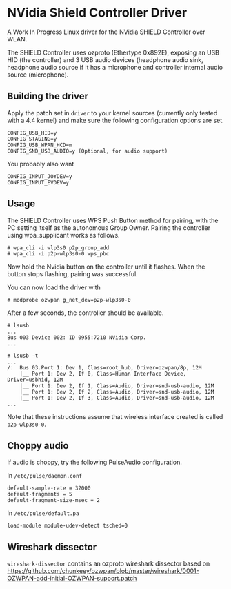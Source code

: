 # NVidia Shield Controller Driver
A Work In Progress Linux driver for the NVidia SHIELD Controller over WLAN.

The SHIELD Controller uses ozproto (Ethertype 0x892E), exposing an USB HID (the
controller) and 3 USB audio devices (headphone audio sink, headphone audio
source if it has a microphone and controller internal audio source
(microphone).

## Building the driver
Apply the patch set in `driver` to your kernel sources (currently only tested
with a 4.4 kernel) and make sure the following configuration options are set.
```
CONFIG_USB_HID=y
CONFIG_STAGING=y
CONFIG_USB_WPAN_HCD=m
CONFIG_SND_USB_AUDIO=y (Optional, for audio support)
```

You probably also want
```
CONFIG_INPUT_JOYDEV=y
CONFIG_INPUT_EVDEV=y
```

## Usage
The SHIELD Controller uses WPS Push Button method for pairing, with the PC
setting itself as the autonomous Group Owner. Pairing the controller using
wpa_supplicant works as follows.

```
# wpa_cli -i wlp3s0 p2p_group_add
# wpa_cli -i p2p-wlp3s0-0 wps_pbc
```

Now hold the Nvidia button on the controller until it flashes. When the button
stops flashing, pairing was successful.

You can now load the driver with

```
# modprobe ozwpan g_net_dev=p2p-wlp3s0-0
```

After a few seconds, the controller should be available.

```
# lsusb
...
Bus 003 Device 002: ID 0955:7210 NVidia Corp.
...

# lsusb -t
...
/:  Bus 03.Port 1: Dev 1, Class=root_hub, Driver=ozwpan/8p, 12M
    |__ Port 1: Dev 2, If 0, Class=Human Interface Device, Driver=usbhid, 12M
    |__ Port 1: Dev 2, If 1, Class=Audio, Driver=snd-usb-audio, 12M
    |__ Port 1: Dev 2, If 2, Class=Audio, Driver=snd-usb-audio, 12M
    |__ Port 1: Dev 2, If 3, Class=Audio, Driver=snd-usb-audio, 12M
...
```

Note that these instructions assume that wireless interface created is called
`p2p-wlp3s0-0`.

## Choppy audio
If audio is choppy, try the following PulseAudio configuration.

In `/etc/pulse/daemon.conf`
```
default-sample-rate = 32000
default-fragments = 5
default-fragment-size-msec = 2
```

In `/etc/pulse/default.pa`
```
load-module module-udev-detect tsched=0
```

## Wireshark dissector
`wireshark-dissector` contains an ozproto wireshark dissector based on
https://github.com/chunkeey/ozwpan/blob/master/wireshark/0001-OZWPAN-add-initial-OZWPAN-support.patch
